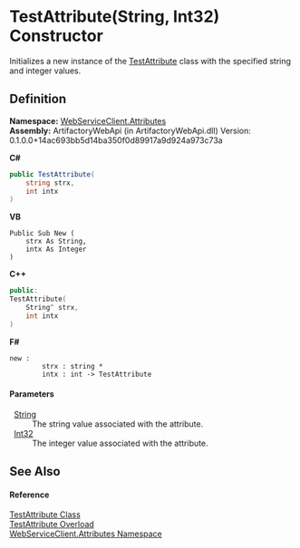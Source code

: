 # TestAttribute(String, Int32) Constructor


Initializes a new instance of the <a href="b4148068-39b8-f58d-1615-b8e7967a687b">TestAttribute</a> class with the specified string and integer values.



## Definition
**Namespace:** <a href="cd791089-7108-c03a-6f29-5b3d79b0fadf">WebServiceClient.Attributes</a>  
**Assembly:** ArtifactoryWebApi (in ArtifactoryWebApi.dll) Version: 0.1.0.0+14ac693bb5d14ba350f0d89917a9d924a973c73a

**C#**
``` C#
public TestAttribute(
	string strx,
	int intx
)
```
**VB**
``` VB
Public Sub New ( 
	strx As String,
	intx As Integer
)
```
**C++**
``` C++
public:
TestAttribute(
	String^ strx, 
	int intx
)
```
**F#**
``` F#
new : 
        strx : string * 
        intx : int -> TestAttribute
```



#### Parameters
<dl><dt>  <a href="https://learn.microsoft.com/dotnet/api/system.string" target="_blank" rel="noopener noreferrer">String</a></dt><dd>The string value associated with the attribute.</dd><dt>  <a href="https://learn.microsoft.com/dotnet/api/system.int32" target="_blank" rel="noopener noreferrer">Int32</a></dt><dd>The integer value associated with the attribute.</dd></dl>

## See Also


#### Reference
<a href="b4148068-39b8-f58d-1615-b8e7967a687b">TestAttribute Class</a>  
<a href="8e6c1a81-a43b-9961-4bfc-d7d4cf321166">TestAttribute Overload</a>  
<a href="cd791089-7108-c03a-6f29-5b3d79b0fadf">WebServiceClient.Attributes Namespace</a>  
